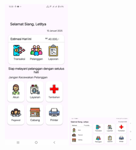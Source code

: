 <img src="https://github.com/letityatsaqifa/Laundry/blob/main/app/src/main/res/drawable/potrait.jpg" alt="Logo GitHub" width="200">
<img src="https://github.com/letityatsaqifa/Laundry/blob/main/app/src/main/res/drawable/land.jpg" alt="Logo GitHub" width="200">
